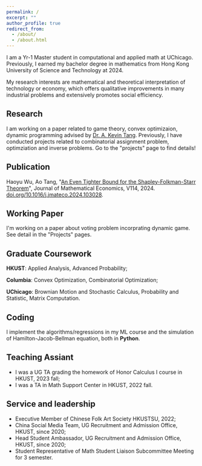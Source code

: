 ```yaml
---
permalink: /
excerpt: ""
author_profile: true
redirect_from: 
  - /about/
  - /about.html
---
```


I am a Yr-1 Master student in computational and applied math at UChicago. Previously, I earned my bachelor degree in mathematics from Hong Kong University of Science and Technology at 2024. 

My research interests are mathematical and theoretical interpretation of technology or economy, which offers qualitative improvements in many industrial problems and extensively promotes social efficiency. 

## Research

I am working on a paper related to game theory, convex optimizaion, dynamic programming advised by [Dr. A. Kevin Tang](https://www.ece.cornell.edu/faculty-directory/kevin-tang). Previously, I have conducted projects related to combinatorial assignment problem, optimziation and inverse problems. Go to the "projects" page to find details!

## Publication

Haoyu Wu, Ao Tang, "[An Even Tighter Bound for the Shapley-Folkman-Starr Theorem](https://haoyuwu02.github.io/files/SFS.pdf)", Journal of Mathematical Economics, V114, 2024. [doi.org/10.1016/j.jmateco.2024.103028](https://doi.org/10.1016/j.jmateco.2024.103028).

## Working Paper

I'm working on a paper about voting problem incorprating dynamic game. See detail in the "Projects" pages.

## Graduate Coursework

**HKUST**: Applied Analysis, Advanced Probability;

**Columbia**: Convex Optimization, Combinatorial Optimization;

**UChicago**: Brownian Motion and Stochastic Calculus, Probability and Statistic, Matrix Computation.

## Coding

I implement the algorithms/regressions in my ML course and the simulation of Hamilton-Jacob-Bellman equation, both in **Python**.  

## Teaching Assiant

* I was a UG TA grading the homework of Honor Calculus I course in HKUST, 2023 fall;
* I was a TA in Math Support Center in HKUST, 2022 fall.

## Service and leadership

* Executive Member of Chinese Folk Art Society HKUSTSU, 2022;
* China Social Media Team, UG Recruitment and Admission Office, HKUST, since 2020;
* Head Student Ambassador, UG Recruitment and Admission Office, HKUST, since 2020;
* Student Representative of Math Student Liaison Subcommittee Meeting for 3 semester.

<!-- ## Working Project

- Ideal Position of the Voting Problem in Game Theory. "[Progress_Report](./files/Voting_Working.pdf)", "[Presentation_Beamer](./files/Progress_Voting_Beamer.pdf)".

## Previous Projects

- "[Error Esitmation via a Refined Shapley-Folkman Lemma](./files/SF.pdf)", "[Slides](./files/3900_Beamer.pdf)". 
- Maximization of Submodular Function
- Signal Recovering, "[Project Report](./files/Signal_Recovering_Final_Report.pdf)", "[Presentation_Beamer](./files/Signal_Recovering_Beamer.pdf)".
- Computational Optimal Transport, "[Project Report](./files/Optimal_Transport_Report.pdf)", "[Presentation Beamer](./files/Optimal_Transport_Presentation_Beamer.pdf)".
- Flow Geometry "[Project Report](./files/Flow_Geometry_Report.pdf)". -->